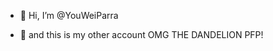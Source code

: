 - 👋 Hi, I’m @YouWeiParra

- 🍞 and this is my other account
OMG THE DANDELION PFP!

<!---
YouWeiParra/YouWeiParra is a ✨ special ✨ repository because its `README.md` (this file) appears on your GitHub profile.
You can click the Preview link to take a look at your changes.
--->
